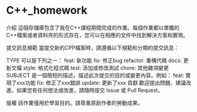 # C++_homework
介紹
這個存儲庫包含了我在C++課程期間完成的作業。每個作業都以單獨的C++檔案或者資料夾的形式存在，您可以在相應的文件中找到解決方案和實現。

提交訊息規範
當提交新的CPP檔案時，請遵循以下規範和分類的提交訊息：

TYPE 可以是下列之一：
feat: 新功能
fix: 修正bug
refactor: 重構代碼
docs: 更新文檔
style: 格式化程式碼
test: 添加或修改測試
chore: 其他雜項變更
SUBJECT 是一個簡短的描述，描述此次提交的目的或變更內容。例如：
feat: 實現了xxx功能
fix: 修正了xxx錯誤
update: 更新了xxx
貢獻
歡迎提出問題、建議改進。如果您有任何想法或改進，請隨時提交 Issue 或 Pull Request。

版權
該作業僅用於學習目的。請尊重原創作者的勞動成果。
